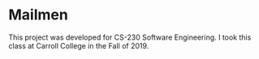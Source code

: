 # Mailmen

This project was developed for CS-230 Software Engineering. I took this class at Carroll College in the Fall of 2019. 
